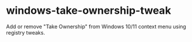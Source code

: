 # windows-take-ownership-tweak
Add or remove "Take Ownership" from Windows 10/11 context menu using registry tweaks.
